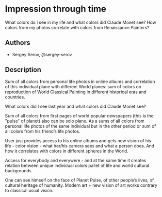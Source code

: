 # Impression through time
What colors do I see in my life and what colors did Claude Monet see?
How colors from my photos correlate with colors from Renaissance Painters?

## Authors
- Sergey Serov, @sergey-serov

## Description
Sum of all colors from personal life photos in online albums and correlation of this individual plane with different World planes: sum of colors on reproduction of World Classical Painting in different historical eras and countries. 

What colors did I see last year and what colors did Claude Monet see?

Sum of all colors from first pages of world popular newspapers (this is the "pulse" of planet) also can be solo plane. As a sums of all colors from personal life photos of the same individual but in the other period or sum of all colors from his friend’s life photos.

User just provides access to his online albums and gets new vision of his life - color vision - what her/his camera sees and what a person does. And how it correlates with colors in different spheres in the World.

Access for everybody and everywere - and at the same time it creates relation between unique individual colors pallet of life and world cultural backgrounds.

One can see himself on the face of Planet Pulse, of other people’s lives, of cultural heritage of humanity. Modern art + new vision of art works contrary to classical usual vision.